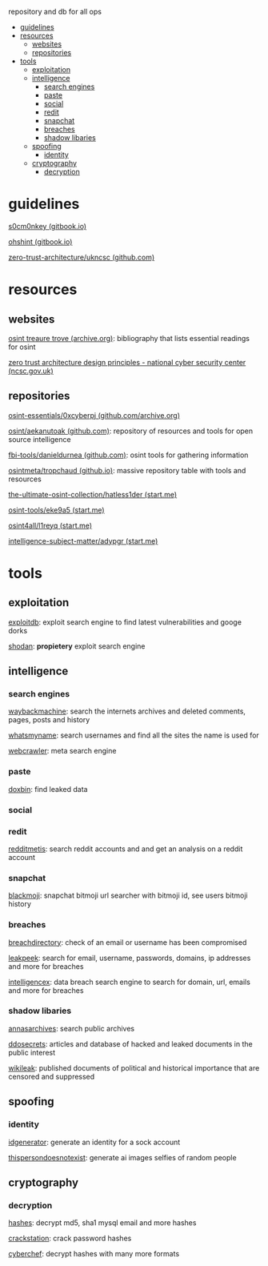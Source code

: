 repository and db for all ops

- [guidelines](#guidelines)
- [resources](#resources)
  - [websites](#websites)
  - [repositories](#repositories)
- [tools](#tools)
  - [exploitation](#exploitation)
  - [intelligence](#intelligence)
    - [search engines](#search-engines)
    - [paste](#paste)
    - [social](#social)
    - [redit](#redit)
    - [snapchat](#snapchat)
    - [breaches](#breaches)
    - [shadow libaries](#shadow-libaries)
  - [spoofing](#spoofing)
    - [identity](#identity)
  - [cryptography](#cryptography)
    - [decryption](#decryption)

# guidelines

[s0cm0nkey (gitbook.io)](https://s0cm0nkey.gitbook.io/s0cm0nkeys-security-reference-guide/cyber-intelligence/osint)

[ohshint (gitbook.io)](https://ohshint.gitbook.io/oh-shint-its-a-blog)

[zero-trust-architecture/ukncsc (github.com)](https://github.com/ukncsc/zero-trust-architecture/tree/main)

# resources

## websites

[osint treaure trove (archive.org)](https://web.archive.org/web/20211010192751/http://bib.opensourceintelligence.biz/): bibliography that lists essential readings for osint

[zero trust architecture design principles - national cyber security center (ncsc.gov.uk)](https://www.ncsc.gov.uk/collection/zero-trust-architecture)

## repositories

[osint-essentials/0xcyberpj (github.com/archive.org)](https://web.archive.org/web/20220902042743/https://github.com/0xcyberpj/osint-essentials/blob/main/osint-essentials.md)

[osint/aekanutoak (github.com)](https://github.com/aekanutoak/osint): repository of resources and tools for open source intelligence

[fbi-tools/danieldurnea (github.com)](https://github.com/danieldurnea/FBI-tools): osint tools for gathering information

[osintmeta/tropchaud (github.io)](https://metaosint.github.io/table): massive repository table with tools and resources

[the-ultimate-osint-collection/hatless1der (start.me)](https://start.me/p/DPYPMz/the-ultimate-osint-collection)

[osint-tools/eke9a5 (start.me)](https://start.me/p/eke9a5/osint-tools)

[osint4all/l1reyq (start.me)](https://start.me/p/L1rEYQ/osint4all)

[intelligence-subject-matter/adypgr (start.me)](https://start.me/p/ADypgr/intelligence-subject-matter)



# tools

## exploitation

[exploitdb](https://www.exploit-db.com/): exploit search engine to find latest vulnerabilities and googe dorks

[shodan](https://www.shodan.io/): **propietery** exploit  search engine

## intelligence

### search engines

[waybackmachine](https://web.archive.org/): search the internets archives and deleted comments, pages, posts and history

[whatsmyname](https://whatsmyname.app/): search usernames and find all the sites the name is used for

[webcrawler](https://www.webcrawler.com/): meta search engine

### paste

[doxbin](https://doxbin.org/): find leaked data

### social

### redit

[redditmetis](https://redditmetis.com/): search reddit accounts and and get an analysis on a reddit account

### snapchat

[blackmoji](https://backmoji.myosint.training/): snapchat bitmoji url searcher with bitmoji id, see users bitmoji history

### breaches

[breachdirectory](https://breachdirectory.org/): check of an email or username has been compromised

[leakpeek](https://leakpeek.com/): search for email, username, passwords, domains, ip addresses and more for breaches 

[intelligencex](https://intelx.io/): data breach search engine to search for domain, url, emails and more for breaches

### shadow libaries

[annasarchives](https://annas-archive.org/): search public archives

[ddosecrets](https://ddosecrets.com/): articles and database of hacked and leaked documents in the public interest

[wikileak](https://wikileaks.org/): published documents of political and historical importance that are censored and suppressed 

## spoofing

### identity

[idgenerator](https://www.fakepersongenerator.com/): generate an identity for a sock account

[thispersondoesnotexist](https://www.thispersondoesnotexist.com/): generate ai images selfies of random people

## cryptography

### decryption

[hashes](https://hashes.com/en/decrypt/hash): decrypt md5, sha1 mysql email and more hashes

[crackstation](https://crackstation.net/): crack password hashes

[cyberchef](https://gchq.github.io/cyberchef/): decrypt hashes with many more formats


    